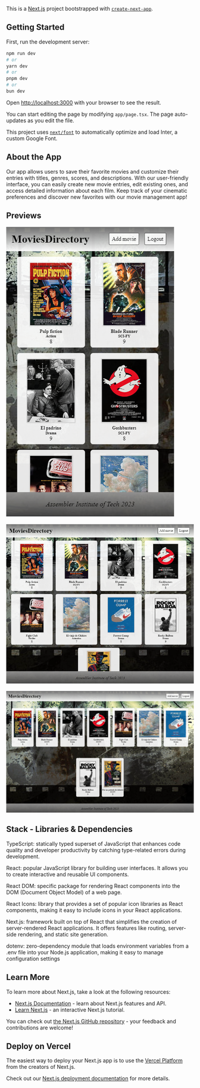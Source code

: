 This is a [Next.js](https://nextjs.org/) project bootstrapped with [`create-next-app`](https://github.com/vercel/next.js/tree/canary/packages/create-next-app).

## Getting Started

First, run the development server:
```bash
npm run dev
# or
yarn dev
# or
pnpm dev
# or
bun dev
```

Open [http://localhost:3000](http://localhost:3000) with your browser to see the result.

You can start editing the page by modifying `app/page.tsx`. The page auto-updates as you edit the file.

This project uses [`next/font`](https://nextjs.org/docs/basic-features/font-optimization) to automatically optimize and load Inter, a custom Google Font.


## About the App

Our app allows users to save their favorite movies and customize their entries with titles, genres, scores, and descriptions. With our user-friendly interface, you can easily create new movie entries, edit existing ones, and access detailed information about each film. Keep track of your cinematic preferences and discover new favorites with our movie management app!


## Previews

![Mobile version](/public/assets/img/mobileVs.png)

![Tablet version](/public/assets/img/tabletVs.png)

![Desktop version](/public/assets/img/desktopVs.png)


## Stack - Libraries & Dependencies

TypeScript: statically typed superset of JavaScript that enhances code quality and developer productivity by catching type-related errors during development.

React: popular JavaScript library for building user interfaces. It allows you to create interactive and reusable UI components.

React DOM: specific package for rendering React components into the DOM (Document Object Model) of a web page.

React Icons: library that provides a set of popular icon libraries as React components, making it easy to include icons in your React applications.

Next.js: framework built on top of React that simplifies the creation of server-rendered React applications. It offers features like routing, server-side rendering, and static site generation.

dotenv: zero-dependency module that loads environment variables from a .env file into your Node.js application, making it easy to manage configuration settings


## Learn More

To learn more about Next.js, take a look at the following resources:

- [Next.js Documentation](https://nextjs.org/docs) - learn about Next.js features and API.
- [Learn Next.js](https://nextjs.org/learn) - an interactive Next.js tutorial.

You can check out [the Next.js GitHub repository](https://github.com/vercel/next.js/) - your feedback and contributions are welcome!


## Deploy on Vercel

The easiest way to deploy your Next.js app is to use the [Vercel Platform](https://vercel.com/new?utm_medium=default-template&filter=next.js&utm_source=create-next-app&utm_campaign=create-next-app-readme) from the creators of Next.js.

Check out our [Next.js deployment documentation](https://nextjs.org/docs/deployment) for more details.

